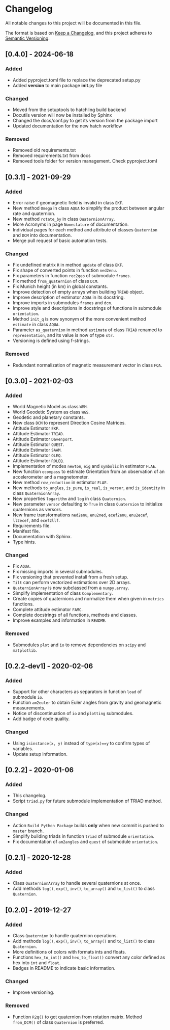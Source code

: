 # Changelog

All notable changes to this project will be documented in this file.

The format is based on [Keep a Changelog](https://keepachangelog.com/en/1.0.0/),
and this project adheres to [Semantic Versioning](https://semver.org/spec/v2.0.0.html).

## [0.4.0] - 2024-06-18
### Added
- Added pyproject.toml file to replace the deprecated setup.py
- Added __version__ to main package __init__.py file

### Changed
- Moved from the setuptools to hatchling build backend
- Docutils version will now be installed by Sphinx
- Changed the docs/conf.py to get its version from the package import 
- Updated documentation for the new hatch workflow

### Removed
- Removed old requirements.txt
- Removed requirements.txt from docs
- Removed tools folder for version management. Check pyproject.toml

## [0.3.1] - 2021-09-29
### Added
- Error raise if geomagnetic field is invalid in class `EKF`.
- New method `Omega` in class `AQUA` to simplify the product between angular rate and quaternion.
- New method `rotate_by` in class `QuaternionArray`.
- More Acronyms in page `Nomeclature` of documentation.
- Individual pages for each method and attribute of classes `Quaternion` and `DCM` into documentation.
- Merge pull request of basic automation tests.

### Changed
- Fix undefined matrix `R` in method `update` of class `EKF`.
- Fix shape of converted points in function `ned2enu`.
- Fix parameters in function `rec2geo` of submodule `frames`.
- Fix method `from_quaternion` of class `DCM`.
- Fix Munich height (in km) in global constants.
- Improve detection of empty arrays when building `TRIAD` object.
- Improve description of estimator `AQUA` in its docstring.
- Improve imports in submodules `frames` and `dcm`.
- Improve style and descriptions in docstrings of functions in submodule `orientation`.
- Method `init_q` is now synonym of the more convenient method `estimate` in class `AQUA`.
- Parameter `as_quaternion` in method `estimate` of class `TRIAD` renamed to `representation`, and its value is now of type `str`.
- Versioning is defined using f-strings.

### Removed
- Redundant normalization of magnetic measurement vector in class `FQA`.

## [0.3.0] - 2021-02-03
### Added
- World Magnetic Model as class `WMM`.
- World Geodetic System as class `WGS`.
- Geodetic and planetary constants.
- New class `DCM` to represent Direction Cosine Matrices.
- Attitude Estimator `EKF`.
- Attitude Estimator `TRIAD`.
- Attitude Estimator `Davenport`.
- Attitude Estimator `QUEST`.
- Attitude Estimator `SAAM`.
- Attitude Estimator `OLEQ`.
- Attitude Estimator `ROLEQ`.
- Implementation of modes `newton`, `eig` and `symbolic` in estimator `FLAE`.
- New function `ecompass` to estimate Orientation from an observation of an accelerometer and a magnetometer.
- New method `row_reduction` in estimator `FLAE`.
- New methods `to_angles`, `is_pure`, `is_real`, `is_versor`, and `is_identity` in class `QuaternionArray`.
- New properties `logarithm` and `log` in class `Quaternion`.
- New parameter `versor` defaulting to `True` in class `Quaternion` to initialize quaternions as versors.
- New frame transformations `ned2enu`, `enu2ned`, `ecef2enu`, `enu2ecef`, `ll2ecef`, and `ecef2llf`.
- Requirements file.
- Manifest file.
- Documentation with Sphinx.
- Type hints.

### Changed
- Fix `AQUA`.
- Fix missing imports in several submodules.
- Fix versioning that prevented install from a fresh setup.
- `Tilt` can perform vectorized estimations over 2D arrays.
- `QuaternionArray` is now subclassed from a `numpy.array`.
- Simplify implementation of class `Complementary`.
- Create copies of quaternions and normalize them when given in `metrics` functions.
- Complete attitude estimator `FAMC`.
- Complete docstrings of all functions, methods and classes.
- Improve examples and information in `README`.

### Removed
- Submodules `plot` and `io` to remove dependencies on `scipy` and `matplotlib`.

## [0.2.2-dev1] - 2020-02-06
### Added
- Support for other characters as separators in function `load` of submodule `io`.
- Function `am2euler` to obtain Euler angles from gravity and geomagnetic measurements.
- Notice of discontinuation of `io` and `plotting` submodules.
- Add badge of code quality.

### Changed
- Using `isinstance(x, y)` instead of `type(x)==y` to confirm types of variables.
- Update setup information.

## [0.2.2] - 2020-01-06
### Added
- This changelog.
- Script `triad.py` for future submodule implementation of TRIAD method.

### Changed
- Action `Build Python Package` builds **only** when new commit is pushed to `master` branch.
- Simplify building triads in function `triad` of submodule `orientation`.
- Fix documentation of `am2angles` and `quest` of submodule `orientation`.

## [0.2.1] - 2020-12-28
### Added
- Class `QuaternionArray` to handle several quaternions at once.
- Add methods `log()`, `exp()`, `inv()`, `to_array()` and `to_list()` to class `Quaternion`.

## [0.2.0] - 2019-12-27
### Added
- Class `Quaternion` to handle quaternion operations.
- Add methods `log()`, `exp()`, `inv()`, `to_array()` and `to_list()` to class `Quaternion`.
- More definitions of colors with formats ints and floats.
- Functions `hex_to_int()` and `hex_to_float()` convert any color defined as hex into `int` and `float`.
- Badges in README to indicate basic information.

### Changed
- Improve versioning.

### Removed
- Function `R2q()` to get quaternion from rotation matrix. Method `from_DCM()` of class `Quaternion` is preferred.
